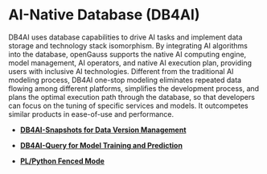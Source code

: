 # AI-Native Database \(DB4AI\)<a name="EN-US_TOPIC_0000001102506722"></a>

DB4AI uses database capabilities to drive AI tasks and implement data storage and technology stack isomorphism. By integrating AI algorithms into the database, openGauss supports the native AI computing engine, model management, AI operators, and native AI execution plan, providing users with inclusive AI technologies. Different from the traditional AI modeling process, DB4AI one-stop modeling eliminates repeated data flowing among different platforms, simplifies the development process, and plans the optimal execution path through the database, so that developers can focus on the tuning of specific services and models. It outcompetes similar products in ease-of-use and performance.

-   **[DB4AI-Snapshots for Data Version Management](db4ai-snapshots-for-data-version-management.md)**  

-   **[DB4AI-Query for Model Training and Prediction](db4ai-query-for-model-training-and-prediction.md)**  

-   **[PL/Python Fenced Mode](pl-python-fenced-mode.md)**  


